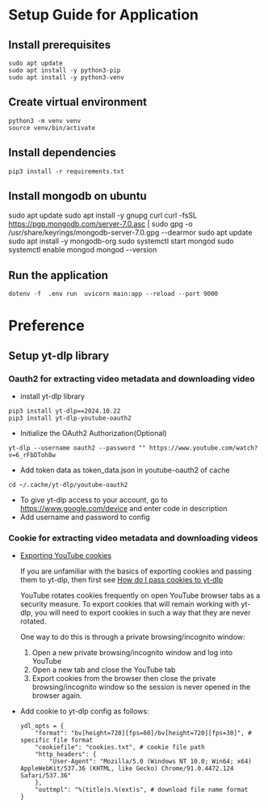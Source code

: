 # Setup Guide for Application

## Install prerequisites

```
sudo apt update
sudo apt install -y python3-pip
sudo apt install -y python3-venv
```

## Create virtual environment

```
python3 -m venv venv
source venv/bin/activate
```

## Install dependencies

```
pip3 install -r requirements.txt
```

## Install mongodb on ubuntu

sudo apt update
sudo apt install -y gnupg curl
curl -fsSL https://pgp.mongodb.com/server-7.0.asc | sudo gpg -o /usr/share/keyrings/mongodb-server-7.0.gpg --dearmor
sudo apt update
sudo apt install -y mongodb-org
sudo systemctl start mongod
sudo systemctl enable mongod
mongod --version

## Run the application

```
dotenv -f  .env run  uvicorn main:app --reload --port 9000
```

# Preference 

## Setup yt-dlp library

### Oauth2 for extracting video metadata and downloading video

- install yt-dlp library

```
pip3 install yt-dlp==2024.10.22
pip3 install yt-dlp-youtube-oauth2
```

- Initialize the OAuth2 Authorization(Optional)

```
yt-dlp --username oauth2 --password "" https://www.youtube.com/watch?v=6_rFbDToh8w
```

- Add token data as token_data.json in youtube-oauth2 of cache

```
cd ~/.cache/yt-dlp/youtube-oauth2
```

- To give yt-dlp access to your account, go to  https://www.google.com/device  and enter code in description
- Add username and password to config

### Cookie for extracting video metadata and downloading videos

- [Exporting YouTube cookies](https://github.com/yt-dlp/yt-dlp/wiki/Extractors#exporting-youtube-cookies)

    If you are unfamiliar with the basics of exporting cookies and passing them to yt-dlp, then first see [How do I pass cookies to yt-dlp](https://github.com/yt-dlp/yt-dlp/wiki/FAQ#how-do-i-pass-cookies-to-yt-dlp)

    YouTube rotates cookies frequently on open YouTube browser tabs as a security measure. To export cookies that will remain working with yt-dlp, you will need to export cookies in such a way that they are never rotated.

    One way to do this is through a private browsing/incognito window:

    1. Open a new private browsing/incognito window and log into YouTube
    2. Open a new tab and close the YouTube tab
    3. Export cookies from the browser then close the private browsing/incognito window so the session is never opened in the browser again.

- Add cookie to yt-dlp config as follows:

    ```
    ydl_opts = {
        "format": "bv[height=720][fps=60]/bv[height=720][fps=30]", # specific file format
        "cookiefile": "cookies.txt", # cookie file path
        "http_headers": {  
            "User-Agent": "Mozilla/5.0 (Windows NT 10.0; Win64; x64) AppleWebKit/537.36 (KHTML, like Gecko) Chrome/91.0.4472.124 Safari/537.36"
        },
        "outtmpl": "%(title)s.%(ext)s", # download file name format
    }
    ```